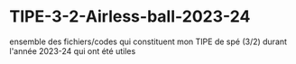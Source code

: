 # TIPE-3-2-Airless-ball-2023-24
ensemble des fichiers/codes qui constituent mon TIPE de spé (3/2) durant l'année 2023-24 qui ont été utiles
